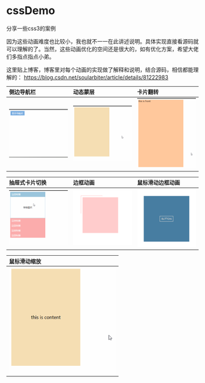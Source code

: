 # cssDemo
分享一些css3的案例


因为这些动画难度也比较小，我也就不一一在此讲述说明。具体实现直接看源码就可以理解的了。当然，这些动画优化的空间还是很大的，如有优化方案，希望大佬们多指点指点小弟。


这里贴上博客，博客里对每个动画的实现做了解释和说明，结合源码，相信都能理解的：  https://blog.csdn.net/soularbiter/article/details/81222983


侧边导航栏  | 动态蒙层 | 卡片翻转  
:-|:- |:-
<img width="280" height="auto" src="https://github.com/2b0x/cssDemo/blob/master/demo/%E4%BE%A7%E8%BE%B9%E5%AF%BC%E8%88%AA%E6%A0%8F.gif"/>|        <img width="280" height="auto" src="https://github.com/2b0x/cssDemo/blob/master/demo/%E5%8A%A8%E6%80%81%E8%92%99%E5%B1%82.gif"/>| <img width="280" height="auto" src="https://github.com/2b0x/cssDemo/blob/master/demo/%E5%8D%A1%E7%89%87%E7%BF%BB%E8%BD%AC.gif"/>


抽屉式卡片切换  | 边框动画 | 鼠标滑动边框动画
:-|:- |:-
<img width="280" height="auto" src="https://github.com/2b0x/cssDemo/blob/master/demo/%E6%8A%BD%E5%B1%89%E5%BC%8F%E5%9B%BE%E7%89%87%E5%88%87%E6%8D%A2.gif"/>|        <img width="280" height="auto" src="https://github.com/2b0x/cssDemo/blob/master/demo/%E8%BE%B9%E6%A1%86%E5%8A%A8%E7%94%BB.gif"/>| <img width="280" height="auto" src="https://github.com/2b0x/cssDemo/blob/master/demo/%E9%BC%A0%E6%A0%87%E6%BB%91%E5%8A%A8%E8%BE%B9%E6%A1%86%E5%8A%A8%E7%94%BB.gif"/>



鼠标滑动缩放  |
:-|
<img width="280" height="auto" src="https://github.com/2b0x/cssDemo/blob/master/demo/%E9%BC%A0%E6%A0%87%E6%BB%91%E5%8A%A8%E6%94%BE%E5%A4%A7.gif"/>|     














